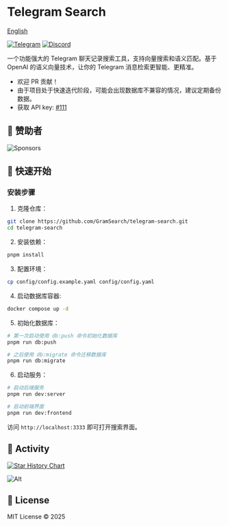 # Telegram Search

[English](./README_EN.md)

[![Telegram](https://img.shields.io/badge/Telegram-2CA5E0?style=for-the-badge&logo=telegram&logoColor=white)](https://t.me/+Gs3SH2qAPeFhYmU9)
[![Discord](https://dcbadge.limes.pink/api/server/NzYsmJSgCT)](https://discord.gg/NzYsmJSgCT)

一个功能强大的 Telegram 聊天记录搜索工具，支持向量搜索和语义匹配。基于 OpenAI 的语义向量技术，让你的 Telegram 消息检索更智能、更精准。

- 欢迎 PR 贡献！
- 由于项目处于快速迭代阶段，可能会出现数据库不兼容的情况，建议定期备份数据。
- 获取 API key: [#111](https://github.com/GramSearch/telegram-search/issues/111)

## 💖 赞助者

![Sponsors](./sponsorkit/sponsor.png)

## 🚀 快速开始

### 安装步骤

1. 克隆仓库：

```bash
git clone https://github.com/GramSearch/telegram-search.git
cd telegram-search
```

2. 安装依赖：

```bash
pnpm install
```

3. 配置环境：

```bash
cp config/config.example.yaml config/config.yaml
```

4. 启动数据库容器:

```bash
docker compose up -d
```

5. 初始化数据库：

```bash
# 第一次启动使用 db:push 命令初始化数据库
pnpm run db:push

# 之后使用 db:migrate 命令迁移数据库
pnpm run db:migrate
```

6. 启动服务：

```bash
# 启动后端服务
pnpm run dev:server

# 启动前端界面
pnpm run dev:frontend
```

访问 `http://localhost:3333` 即可打开搜索界面。

## 🚀 Activity

[![Star History Chart](https://api.star-history.com/svg?repos=luoling8192/telegram-search&type=Date)](https://star-history.com/#luoling8192/telegram-search&Date)

![Alt](https://repobeats.axiom.co/api/embed/c0fe5f057a33ce830a632c6ae421433f50e9083f.svg "Repobeats analytics image")

## 📝 License

MIT License © 2025
